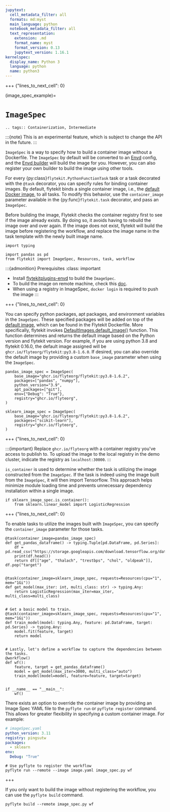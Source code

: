 ```yaml
---
jupytext:
  cell_metadata_filter: all
  formats: md:myst
  main_language: python
  notebook_metadata_filter: all
  text_representation:
    extension: .md
    format_name: myst
    format_version: 0.13
    jupytext_version: 1.16.1
kernelspec:
  display_name: Python 3
  language: python
  name: python3
---
```


+++ {"lines_to_next_cell": 0}

(image_spec_example)=

# `ImageSpec`

```{eval-rst}
.. tags:: Containerization, Intermediate
```

:::{note}
This is an experimental feature, which is subject to change the API in the future.
:::

`ImageSpec` is a way to specify how to build a container image without a Dockerfile. The `ImageSpec` by default will be
converted to an [Envd](https://envd.tensorchord.ai/) config, and the [Envd builder](https://github.com/flyteorg/flytekit/blob/master/plugins/flytekit-envd/flytekitplugins/envd/image_builder.py#L12-L34) will build the image for you. However, you can also register your own builder to build
the image using other tools.

For every {py:class}`flytekit.PythonFunctionTask` task or a task decorated with the `@task` decorator,
you can specify rules for binding container images. By default, flytekit binds a single container image, i.e.,
the [default Docker image](https://ghcr.io/flyteorg/flytekit), to all tasks. To modify this behavior,
use the `container_image` parameter available in the {py:func}`flytekit.task` decorator, and pass an
`ImageSpec`.

Before building the image, Flytekit checks the container registry first to see if the image already exists. By doing
so, it avoids having to rebuild the image over and over again. If the image does not exist, flytekit will build the
image before registering the workflow, and replace the image name in the task template with the newly built image name.

```{code-cell}
import typing

import pandas as pd
from flytekit import ImageSpec, Resources, task, workflow
```

:::{admonition} Prerequisites
:class: important

- Install [flytekitplugins-envd](https://github.com/flyteorg/flytekit/tree/master/plugins/flytekit-envd) to build the `ImageSpec`.
- To build the image on remote machine, check this [doc](https://envd.tensorchord.ai/teams/context.html#start-remote-buildkitd-on-builder-machine).
- When using a registry in ImageSpec, `docker login` is required to push the image
:::

+++ {"lines_to_next_cell": 0}

You can specify python packages, apt packages, and environment variables in the `ImageSpec`.
These specified packages will be added on top of the [default image](https://github.com/flyteorg/flytekit/blob/master/Dockerfile), which can be found in the Flytekit Dockerfile.
More specifically, flytekit invokes [DefaultImages.default_image()](https://github.com/flyteorg/flytekit/blob/f2cfef0ec098d4ae8f042ab915b0b30d524092c6/flytekit/configuration/default_images.py#L26-L27) function.
This function determines and returns the default image based on the Python version and flytekit version. For example, if you are using python 3.8 and flytekit 0.16.0, the default image assigned will be `ghcr.io/flyteorg/flytekit:py3.8-1.6.0`.
If desired, you can also override the default image by providing a custom `base_image` parameter when using the `ImageSpec`.

```{code-cell}
pandas_image_spec = ImageSpec(
    base_image="ghcr.io/flyteorg/flytekit:py3.8-1.6.2",
    packages=["pandas", "numpy"],
    python_version="3.9",
    apt_packages=["git"],
    env={"Debug": "True"},
    registry="ghcr.io/flyteorg",
)

sklearn_image_spec = ImageSpec(
    base_image="ghcr.io/flyteorg/flytekit:py3.8-1.6.2",
    packages=["scikit-learn"],
    registry="ghcr.io/flyteorg",
)
```

+++ {"lines_to_next_cell": 0}

:::{important}
Replace `ghcr.io/flyteorg` with a container registry you've access to publish to.
To upload the image to the local registry in the demo cluster, indicate the registry as `localhost:30000`.
:::

`is_container` is used to determine whether the task is utilizing the image constructed from the `ImageSpec`.
If the task is indeed using the image built from the `ImageSpec`, it will then import Tensorflow.
This approach helps minimize module loading time and prevents unnecessary dependency installation within a single image.

```{code-cell}
if sklearn_image_spec.is_container():
    from sklearn.linear_model import LogisticRegression
```

+++ {"lines_to_next_cell": 0}

To enable tasks to utilize the images built with `ImageSpec`, you can specify the `container_image` parameter for those tasks.

```{code-cell}
@task(container_image=pandas_image_spec)
def get_pandas_dataframe() -> typing.Tuple[pd.DataFrame, pd.Series]:
    df = pd.read_csv("https://storage.googleapis.com/download.tensorflow.org/data/heart.csv")
    print(df.head())
    return df[["age", "thalach", "trestbps", "chol", "oldpeak"]], df.pop("target")


@task(container_image=sklearn_image_spec, requests=Resources(cpu="1", mem="1Gi"))
def get_model(max_iter: int, multi_class: str) -> typing.Any:
    return LogisticRegression(max_iter=max_iter, multi_class=multi_class)


# Get a basic model to train.
@task(container_image=sklearn_image_spec, requests=Resources(cpu="1", mem="1Gi"))
def train_model(model: typing.Any, feature: pd.DataFrame, target: pd.Series) -> typing.Any:
    model.fit(feature, target)
    return model


# Lastly, let's define a workflow to capture the dependencies between the tasks.
@workflow()
def wf():
    feature, target = get_pandas_dataframe()
    model = get_model(max_iter=3000, multi_class="auto")
    train_model(model=model, feature=feature, target=target)


if __name__ == "__main__":
    wf()
```

There exists an option to override the container image by providing an Image Spec YAML file to the `pyflyte run` or `pyflyte register` command.
This allows for greater flexibility in specifying a custom container image. For example:

```yaml
# imageSpec.yaml
python_version: 3.11
registry: pingsutw
packages:
  - sklearn
env:
  Debug: "True"
```

```
# Use pyflyte to register the workflow
pyflyte run --remote --image image.yaml image_spec.py wf
```

+++

If you only want to build the image without registering the workflow, you can use the `pyflyte build` command.

```
pyflyte build --remote image_spec.py wf
```
